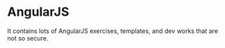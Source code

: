 # AngularJS
It contains lots of AngularJS exercises, templates, and dev works that are not so secure. 
